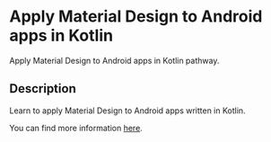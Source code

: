 # Apply Material Design to Android apps in Kotlin

Apply Material Design to Android apps in Kotlin pathway.

## Description

Learn to apply Material Design to Android apps written in Kotlin.

You can find more information [here](https://developer.android.com/courses/pathways/mdc-kotlin).